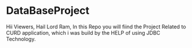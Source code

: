 # DataBaseProject
Hii Viewers, Hail Lord Ram, In this Repo you will fiind the Project Related to CURD application, which i was build by  the HELP of  using JDBC Technology.
